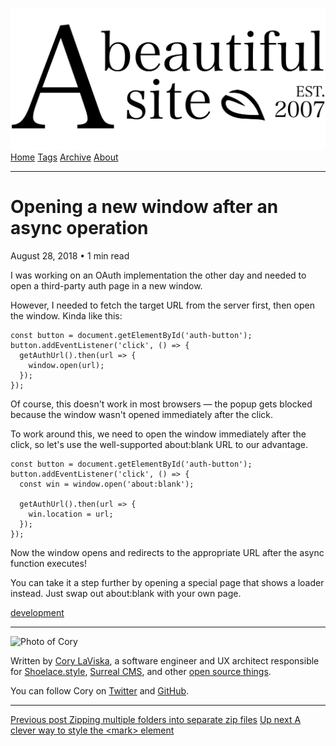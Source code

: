 <a href="../../index.html" class="header-link"><img src="../../images/logos/wordmark.svg" alt="A Beautiful Site" class="wordmark" /></a> <a href="../../index.html" class="nav-item">Home</a> <a href="../../tags/index.html" class="nav-item">Tags</a> <a href="../index.html" class="nav-item">Archive</a> <a href="../../about/index.html" class="nav-item">About</a>

---

# Opening a new window after an async operation

August 28, 2018 • 1 min read

I was working on an OAuth implementation the other day and needed to open a third-party auth page in a new window.

However, I needed to fetch the target URL from the server first, then open the window. Kinda like this:

    const button = document.getElementById('auth-button');
    button.addEventListener('click', () => {
      getAuthUrl().then(url => {
        window.open(url);
      });
    });

Of course, this doesn't work in most browsers — the popup gets blocked because the window wasn't opened immediately after the click.

To work around this, we need to open the window immediately after the click, so let's use the well-supported about:blank URL to our advantage.

    const button = document.getElementById('auth-button');
    button.addEventListener('click', () => {
      const win = window.open('about:blank');

      getAuthUrl().then(url => {
        win.location = url;
      });
    });

Now the window opens and redirects to the appropriate URL after the async function executes!

You can take it a step further by opening a special page that shows a loader instead. Just swap out about:blank with your own page.

<a href="../../tags/development/index.html" class="post-tag">development</a>

---

<img src="http://0.gravatar.com/avatar/bf1b3b95fd5b096a3592247c29667b33?s=512" alt="Photo of Cory" class="avatar avatar-small" />

Written by [Cory LaViska](../../index-4.html), a software engineer and UX architect responsible for [Shoelace.style](https://shoelace.style/), [Surreal CMS](https://www.surrealcms.com/), and other [open source things](https://github.com/claviska).

You can follow Cory on [Twitter](https://twitter.com/claviska) and [GitHub](https://github.com/claviska).

---

<a href="../zipping-multiple-folders-into-separate-zip-files/index.html" class="post-nav-previous"><span class="small">Previous post</span> Zipping multiple folders into separate zip files</a> <a href="../a-clever-way-to-style-the-mark-element/index.html" class="post-nav-next"><span class="small">Up next</span> A clever way to style the &lt;mark&gt; element</a>
